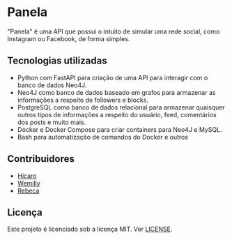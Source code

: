 # Panela

"Panela" é uma API que possui o intuito de simular uma rede social, como Instagram ou Facebook, de forma simples.

## Tecnologias utilizadas

- Python com FastAPI para criação de uma API para interagir com o banco de dados Neo4J.
- Neo4J como banco de dados baseado em grafos para armazenar as informações a respeito de followers e blocks.
- PostgreSQL como banco de dados relacional para armazenar quaisquer outros tipos de informações a respeito do usuário,
  feed, comentários dos posts e muito mais.
- Docker e Docker Compose para criar containers para Neo4J e MySQL.
- Bash para automatização de comandos do Docker e outros

## Contribuidores

- [Hícaro](https://github.com/HicaroD)
- [Wemilly](https://github.com/wemillymaria)
- [Rebeca](https://github.com/becacoli)

## Licença
Este projeto é licenciado sob a licença MIT. Ver [LICENSE](LICENSE).
